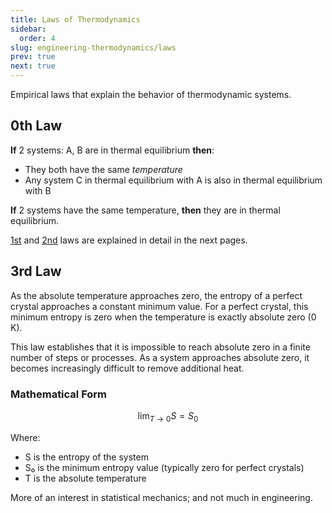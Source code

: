 ```yaml
---
title: Laws of Thermodynamics
sidebar:
  order: 4
slug: engineering-thermodynamics/laws
prev: true
next: true
---
```


Empirical laws that explain the behavior of thermodynamic systems.

## 0th Law

**If** 2 systems: A, B are in thermal equilibrium **then**:

- They both have the same _temperature_
- Any system C in thermal equilibrium with A is also in thermal equilibrium with B

**If** 2 systems have the same temperature, **then** they are in thermal equilibrium.

[1st](/engineering-thermodynamics/1st-law) and [2nd](/engineering-thermodynamics/2nd-law) laws are explained in detail in the next pages.

## 3rd Law

As the absolute temperature approaches zero, the entropy of a perfect crystal approaches a constant minimum value. For a perfect crystal, this minimum entropy is zero when the temperature is exactly absolute zero (0 K).

This law establishes that it is impossible to reach absolute zero in a finite number of steps or processes. As a system approaches absolute zero, it becomes increasingly difficult to remove additional heat.

### Mathematical Form

```math
\lim_{T \to 0} S = S_0
```

Where:
- S is the entropy of the system
- S₀ is the minimum entropy value (typically zero for perfect crystals)
- T is the absolute temperature

More of an interest in statistical mechanics; and not much in engineering.
